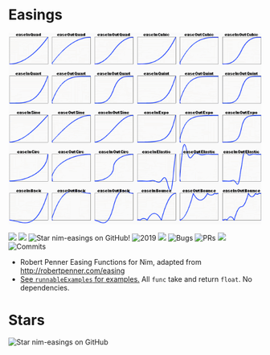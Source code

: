 # Easings

![](https://raw.githubusercontent.com/juancarlospaco/nim-easings/master/easings.gif "Robert Penner Easing Functions for Nim")

![](https://img.shields.io/github/languages/top/juancarlospaco/nim-easings?style=for-the-badge)
![](https://img.shields.io/github/languages/count/juancarlospaco/nim-easings?logoColor=green&style=for-the-badge)
![](https://img.shields.io/github/stars/juancarlospaco/nim-easings?style=for-the-badge "Star nim-easings on GitHub!")
![](https://img.shields.io/maintenance/yes/2019?style=for-the-badge "2019")
![](https://img.shields.io/github/languages/code-size/juancarlospaco/nim-easings?style=for-the-badge)
![](https://img.shields.io/github/issues-raw/juancarlospaco/nim-easings?style=for-the-badge "Bugs")
![](https://img.shields.io/github/issues-pr-raw/juancarlospaco/nim-easings?style=for-the-badge "PRs")
![](https://img.shields.io/github/commit-activity/y/juancarlospaco/nim-easings?style=for-the-badge)
![](https://img.shields.io/github/last-commit/juancarlospaco/nim-easings?style=for-the-badge "Commits")

- Robert Penner Easing Functions for Nim, adapted from http://robertpenner.com/easing
- [See `runnableExamples` for examples.](https://github.com/juancarlospaco/nim-easings/blob/master/src/easings.nim#L25-L40) All `func` take and return `float`. No dependencies.


# Stars

![Star nim-easings on GitHub](https://starchart.cc/juancarlospaco/nim-easings.svg "Star nim-easings on GitHub!")
